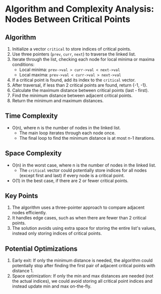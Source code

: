 # Algorithm and Complexity Analysis: Nodes Between Critical Points

## Algorithm

1. Initialize a vector `critical` to store indices of critical points.
2. Use three pointers (`prev`, `curr`, `next`) to traverse the linked list.
3. Iterate through the list, checking each node for local minima or maxima conditions:
   - Local minima: `prev->val > curr->val < next->val`
   - Local maxima: `prev->val < curr->val > next->val`
4. If a critical point is found, add its index to the `critical` vector.
5. After traversal, if less than 2 critical points are found, return {-1, -1}.
6. Calculate the maximum distance between critical points (last - first).
7. Find the minimum distance between adjacent critical points.
8. Return the minimum and maximum distances.

## Time Complexity

- O(n), where n is the number of nodes in the linked list.
  - The main loop iterates through each node once.
  - The final loop to find the minimum distance is at most n-1 iterations.

## Space Complexity

- O(n) in the worst case, where n is the number of nodes in the linked list.
  - The `critical` vector could potentially store indices for all nodes (except first and last) if every node is a critical point.
- O(1) in the best case, if there are 2 or fewer critical points.

## Key Points

1. The algorithm uses a three-pointer approach to compare adjacent nodes efficiently.
2. It handles edge cases, such as when there are fewer than 2 critical points.
3. The solution avoids using extra space for storing the entire list's values, instead only storing indices of critical points.

## Potential Optimizations

1. Early exit: If only the minimum distance is needed, the algorithm could potentially stop after finding the first pair of adjacent critical points with distance 1.
2. Space optimization: If only the min and max distances are needed (not the actual indices), we could avoid storing all critical point indices and instead update min and max on-the-fly.
